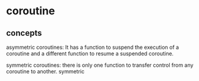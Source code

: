 # coroutine
## concepts

asymmetric coroutines:
It has a function to suspend the execution of a coroutine and a different function to resume a suspended coroutine. 

symmetric coroutines: there is only one function to transfer control from any coroutine to another.
symmetric
